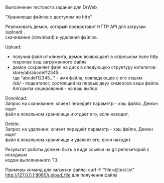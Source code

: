 Выполнение тестового задания для DrWeb

"Хранилище файлов с доступом по http"  

Реализовать демон, который предоставит HTTP API для загрузки (upload) ,  
скачивания (download) и удаления файлов.  

Upload:  
- получив файл от клиента, демон возвращает в отдельном поле http  
response хэш загруженного файла  
- демон сохраняет файл на диск в следующую структуру каталогов:  
    store/ab/abcdef12345...  
где "abcdef12345..." - имя файла, совпадающее с его хэшем.  
/ab/ - подкаталог, состоящий из первых двух символов хэша файла.  
Алгоритм хэширования - на ваш выбор.  

Download:  
Запрос на скачивание: клиент передаёт параметр - хэш файла. Демон ищет  
файл в локальном хранилище и отдаёт его, если находит.  

Delete:  
Запрос на удаление: клиент передаёт параметр - хэш файла. Демон ищет  
файл в локальном хранилище и удаляет его, если находит.  

Результат работы должен быть в виде ссылки на git репозиторий с исходным  
кодом выполненного ТЗ.  

Примеры команд
для загрузки файла:
curl -F "file=@test.txt" http://127.0.0.1:8080/upload_file
для получения файла

